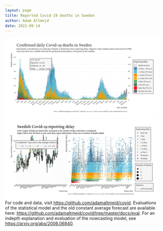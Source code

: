 ```yaml
---
layout: page
title: Reported Covid-19 deaths in Sweden
author: Adam Altmejd
date: 2022-09-14
---
```


![Graph of Swedish Covid-19 deaths with reporting delay.](deaths_lag_sweden_2022-09-14.png "Swedish Covid-19 deaths.")
![Graph of Swedish Covid-19 reporting delay in daily deaths.](lag_trend_sweden_2022-09-14.png "Trend in Swedish Covid-19 mortality reporting delay.")
For code and data, visit <https://github.com/adamaltmejd/covid>.
Evaluations of the statistical model and the old constant average forecast are available here: <https://github.com/adamaltmejd/covid/tree/master/docs/eval>.
For an indepth explanation and evaluation of the nowcasting model, see <https://arxiv.org/abs/2006.06840>.
